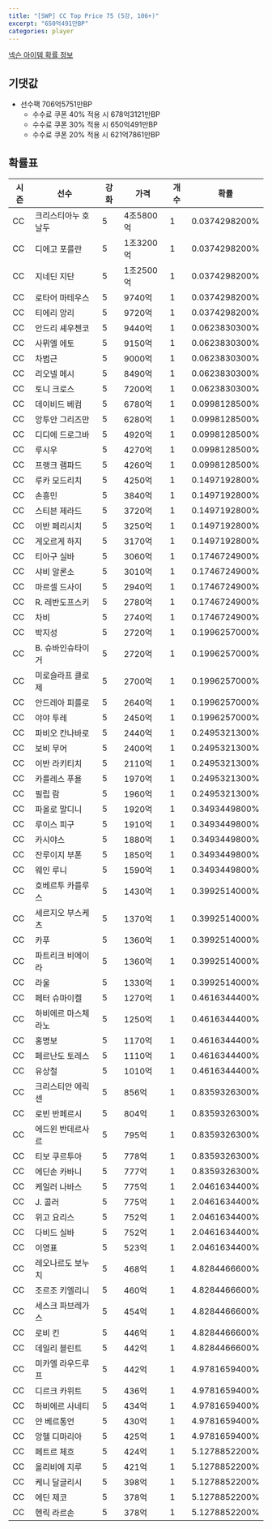 ```yaml
---
title: "[SWP] CC Top Price 75 (5강, 106+)"
excerpt: "650억491만BP"
categories: player
---
```

[넥슨 아이템 확률 정보](http://iteminfo.nexon.com/probability/fco?sn=7445)

## 기댓값
- 선수팩 706억5751만BP
  - 수수료 쿠폰 40% 적용 시 678억3121만BP
  - 수수료 쿠폰 30% 적용 시 650억491만BP
  - 수수료 쿠폰 20% 적용 시 621억7861만BP


## 확률표

|시즌|선수|강화|가격|개수|확률|
|---|---|---|---|---|---|
|CC|크리스티아누 호날두|5|4조5800억|1|0.0374298200%|
|CC|디에고 포를란|5|1조3200억|1|0.0374298200%|
|CC|지네딘 지단|5|1조2500억|1|0.0374298200%|
|CC|로타어 마테우스|5|9740억|1|0.0374298200%|
|CC|티에리 앙리|5|9720억|1|0.0374298200%|
|CC|안드리 셰우첸코|5|9440억|1|0.0623830300%|
|CC|사뮈엘 에토|5|9150억|1|0.0623830300%|
|CC|차범근|5|9000억|1|0.0623830300%|
|CC|리오넬 메시|5|8490억|1|0.0623830300%|
|CC|토니 크로스|5|7200억|1|0.0623830300%|
|CC|데이비드 베컴|5|6780억|1|0.0998128500%|
|CC|앙투안 그리즈만|5|6280억|1|0.0998128500%|
|CC|디디에 드로그바|5|4920억|1|0.0998128500%|
|CC|루시우|5|4270억|1|0.0998128500%|
|CC|프랭크 램파드|5|4260억|1|0.0998128500%|
|CC|루카 모드리치|5|4250억|1|0.1497192800%|
|CC|손흥민|5|3840억|1|0.1497192800%|
|CC|스티븐 제라드|5|3720억|1|0.1497192800%|
|CC|이반 페리시치|5|3250억|1|0.1497192800%|
|CC|게오르게 하지|5|3170억|1|0.1497192800%|
|CC|티아구 실바|5|3060억|1|0.1746724900%|
|CC|샤비 알론소|5|3010억|1|0.1746724900%|
|CC|마르셀 드사이|5|2940억|1|0.1746724900%|
|CC|R. 레반도프스키|5|2780억|1|0.1746724900%|
|CC|차비|5|2740억|1|0.1746724900%|
|CC|박지성|5|2720억|1|0.1996257000%|
|CC|B. 슈바인슈타이거|5|2720억|1|0.1996257000%|
|CC|미로슬라프 클로제|5|2700억|1|0.1996257000%|
|CC|안드레아 피를로|5|2640억|1|0.1996257000%|
|CC|야야 투레|5|2450억|1|0.1996257000%|
|CC|파비오 칸나바로|5|2440억|1|0.2495321300%|
|CC|보비 무어|5|2400억|1|0.2495321300%|
|CC|이반 라키티치|5|2110억|1|0.2495321300%|
|CC|카를레스 푸욜|5|1970억|1|0.2495321300%|
|CC|필립 람|5|1960억|1|0.2495321300%|
|CC|파올로 말디니|5|1920억|1|0.3493449800%|
|CC|루이스 피구|5|1910억|1|0.3493449800%|
|CC|카시야스|5|1880억|1|0.3493449800%|
|CC|잔루이지 부폰|5|1850억|1|0.3493449800%|
|CC|웨인 루니|5|1590억|1|0.3493449800%|
|CC|호베르투 카를루스|5|1430억|1|0.3992514000%|
|CC|세르지오 부스케츠|5|1370억|1|0.3992514000%|
|CC|카푸|5|1360억|1|0.3992514000%|
|CC|파트리크 비에이라|5|1360억|1|0.3992514000%|
|CC|라울|5|1330억|1|0.3992514000%|
|CC|페터 슈마이켈|5|1270억|1|0.4616344400%|
|CC|하비에르 마스체라노|5|1250억|1|0.4616344400%|
|CC|홍명보|5|1170억|1|0.4616344400%|
|CC|페르난도 토레스|5|1110억|1|0.4616344400%|
|CC|유상철|5|1010억|1|0.4616344400%|
|CC|크리스티안 에릭센|5|856억|1|0.8359326300%|
|CC|로빈 반페르시|5|804억|1|0.8359326300%|
|CC|에드윈 반데르사르|5|795억|1|0.8359326300%|
|CC|티보 쿠르투아|5|778억|1|0.8359326300%|
|CC|에딘손 카바니|5|777억|1|0.8359326300%|
|CC|케일러 나바스|5|775억|1|2.0461634400%|
|CC|J. 콜러|5|775억|1|2.0461634400%|
|CC|위고 요리스|5|752억|1|2.0461634400%|
|CC|다비드 실바|5|752억|1|2.0461634400%|
|CC|이영표|5|523억|1|2.0461634400%|
|CC|레오나르도 보누치|5|468억|1|4.8284466600%|
|CC|조르조 키엘리니|5|460억|1|4.8284466600%|
|CC|세스크 파브레가스|5|454억|1|4.8284466600%|
|CC|로비 킨|5|446억|1|4.8284466600%|
|CC|데일리 블린트|5|442억|1|4.8284466600%|
|CC|미카엘 라우드루프|5|442억|1|4.9781659400%|
|CC|디르크 카위트|5|436억|1|4.9781659400%|
|CC|하비에르 사네티|5|434억|1|4.9781659400%|
|CC|얀 베르통언|5|430억|1|4.9781659400%|
|CC|앙헬 디마리아|5|425억|1|4.9781659400%|
|CC|페트르 체흐|5|424억|1|5.1278852200%|
|CC|올리비에 지루|5|421억|1|5.1278852200%|
|CC|케니 달글리시|5|398억|1|5.1278852200%|
|CC|에딘 제코|5|378억|1|5.1278852200%|
|CC|헨릭 라르손|5|378억|1|5.1278852200%|
